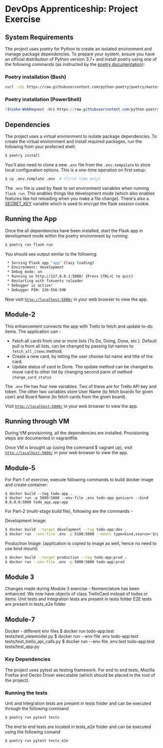 # DevOps Apprenticeship: Project Exercise

## System Requirements

The project uses poetry for Python to create an isolated environment and manage package dependencies. To prepare your system, ensure you have an official distribution of Python version 3.7+ and install poetry using one of the following commands (as instructed by the [poetry documentation](https://python-poetry.org/docs/#system-requirements)):

### Poetry installation (Bash)

```bash
curl -sSL https://raw.githubusercontent.com/python-poetry/poetry/master/get-poetry.py | python
```

### Poetry installation (PowerShell)

```powershell
(Invoke-WebRequest -Uri https://raw.githubusercontent.com/python-poetry/poetry/master/get-poetry.py -UseBasicParsing).Content | python
```

## Dependencies

The project uses a virtual environment to isolate package dependencies. To create the virtual environment and install required packages, run the following from your preferred shell:

```bash
$ poetry install
```

You'll also need to clone a new `.env` file from the `.env.tempalate` to store local configuration options. This is a one-time operation on first setup:

```bash
$ cp .env.template .env  # (first time only)
```

The `.env` file is used by flask to set environment variables when running `flask run`. This enables things like development mode (which also enables features like hot reloading when you make a file change). There's also a [SECRET_KEY](https://flask.palletsprojects.com/en/1.1.x/config/#SECRET_KEY) variable which is used to encrypt the flask session cookie.

## Running the App

Once the all dependencies have been installed, start the Flask app in development mode within the poetry environment by running:
```bash
$ poetry run flask run
```

You should see output similar to the following:
```bash
 * Serving Flask app "app" (lazy loading)
 * Environment: development
 * Debug mode: on
 * Running on http://127.0.0.1:5000/ (Press CTRL+C to quit)
 * Restarting with fsevents reloader
 * Debugger is active!
 * Debugger PIN: 226-556-590
```
Now visit [`http://localhost:5000/`](http://localhost:5000/) in your web browser to view the app.


## **Module-2**
This enhancement connects the app with Trello to fetch and update to-do items. The application can -   
- Fetch all cards from one or more lists (To Do, Doing, Done, etc.). Default pull is from all lists, can be changed by passing list names to `fetch_all_items` method.
- Create a new card, by letting the user choose list name and title of the card.
- Update status of card to Done. The update method can be changed to move card to other list by changing second parm of method `change_card_status`   


The `.env` file has four new variables. Two of these are for Trello API key and token. 
The other two variables store User Name (to fetch boards for given user) and Board Name (to fetch cards from the given board). 


Visit [`http://localhost:5000/`](http://localhost:5000/) in your web browser to view the app.  

## Running through VM
During VM provisioning, all the dependencies are installed. Provisioning steps are documented in vagrantfile.

Once VM is brought up (using the command $ vagrant up), visit [`http://localhost:5000/`](http://localhost:5000/) in your web browser to view the app.

## **Module-5**
For Part-1 of exercise, execute following commands to build docker image and create container:  
```
$ docker build --tag todo-app . 
$ docker run -p 5000:5000 --env-file .env todo-app gunicorn --bind 0.0.0.0:5000 todo_app.app:app
```

For Part-2 (multi-stage build file), following are the commands - 

Development Image:
    
```bash
$ docker build --target development --tag todo-app:dev .
$ docker run --env-file .env -p 5100:5000 --mount type=bind,source="$(pwd)"/todo_app,target=/app/todo_app todo-app:dev
```

Production Image: (application is copied to image as well, hence no need to use bind mount)

```bash
$ docker build --target production --tag todo-app:prod .
$ docker run --env-file .env -p 5000:5000 todo-app:prod
```
## Module 3
Changes made during Module 3 exercise - 
Nomenclature has been enhanced.  We now have objects of class TrelloCard instead of todos or items.
Unit tests and Integration tests are present in tests folder
E2E tests are present in tests_e2e folder

## **Module-7**
Docker - different env files
$ docker run todo-app:test tests/test_viewmodel.py
$ docker run --env-file .env todo-app:test tests/test_trello_api_calls.py
$ docker run --env-file .env.test todo-app:test tests/test_app.py

### Key Dependencies
The project uses pytest as testing framework. For end to end tests, Mozilla Firefox and Gecko Driver executable (which should be placed in the root of the project). 

### Running the tests
Unit and Integration tests are present in tests folder and can be executed through the following command 

```bash
$ poetry run pytest tests
```

The end to end tests are located in tests_e2e folder and can be executed using the following comand 

```bash
$ poetry run pytest tests_e2e
```
